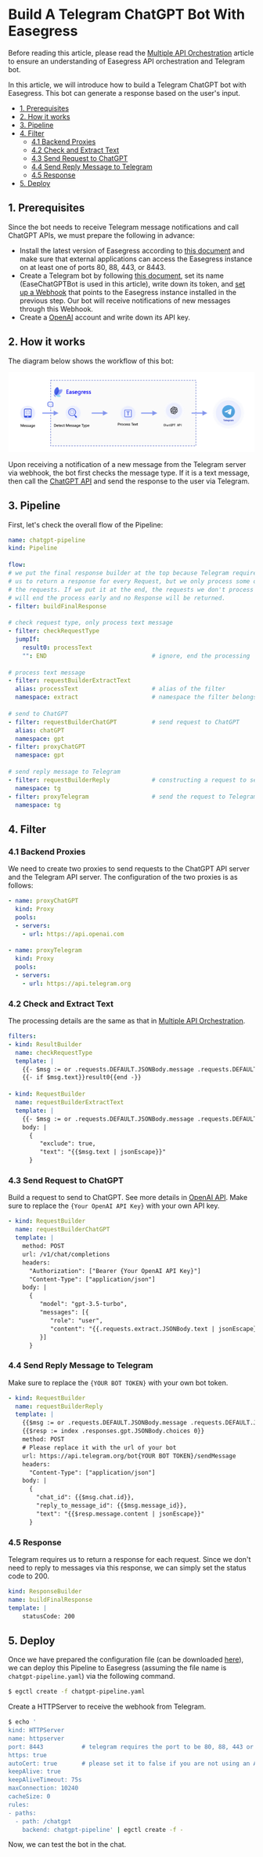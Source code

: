 # Build A Telegram ChatGPT Bot With Easegress <!-- omit from toc -->


Before reading this article, please read the [Multiple API Orchestration](3.03.Multiple-API-Orchestration.md) article to ensure an understanding of Easegress API orchestration and Telegram bot.

In this article, we will introduce how to build a Telegram ChatGPT bot with Easegress. This bot can generate a response based on the user's input.

- [1. Prerequisites](#1-prerequisites)
- [2. How it works](#2-how-it-works)
- [3. Pipeline](#3-pipeline)
- [4. Filter](#4-filter)
  - [4.1 Backend Proxies](#41-backend-proxies)
  - [4.2 Check and Extract Text](#42-check-and-extract-text)
  - [4.3 Send Request to ChatGPT](#43-send-request-to-chatgpt)
  - [4.4 Send Reply Message to Telegram](#44-send-reply-message-to-telegram)
  - [4.5 Response](#45-response)
- [5. Deploy](#5-deploy)


## 1. Prerequisites

Since the bot needs to receive Telegram message notifications and call ChatGPT APIs, we must prepare the following in advance:

* Install the latest version of Easegress according to [this document](../01.Getting-Started/1.2.Install.md) and make sure that external applications can access the Easegress instance on at least one of ports 80, 88, 443, or 8443.
* Create a Telegram bot by following [this document](https://core.telegram.org/bots#3-how-do-i-create-a-bot), set its name (EaseChatGPTBot is used in this article), write down its token, and [set up a Webhook](https://core.telegram.org/bots/api#setwebhook) that points to the Easegress instance installed in the previous step. Our bot will receive notifications of new messages through this Webhook.
* Create a [OpenAI](https://openai.com/blog/openai-api/) account and write down its API key.

## 2. How it works

The diagram below shows the workflow of this bot:

![ChatGPT Bot Workflow](../imgs/chatgpt-bot-workflow.png)

Upon receiving a notification of a new message from the Telegram server via webhook, the bot first checks the message type. If it is a text message, then call the [ChatGPT API](https://openai.com/blog/openai-api/) and send the response to the user via Telegram.

## 3. Pipeline

First, let's check the overall flow of the Pipeline:

```yaml
name: chatgpt-pipeline
kind: Pipeline

flow:
# we put the final response builder at the top because Telegram requires
# us to return a response for every Request, but we only process some of
# the requests. If we put it at the end, the requests we don't process
# will end the process early and no Response will be returned.
- filter: buildFinalResponse

# check request type, only process text message
- filter: checkRequestType
  jumpIf:
    result0: processText
    "": END                              # ignore, end the processing

# process text message
- filter: requestBuilderExtractText
  alias: processText                     # alias of the filter
  namespace: extract                     # namespace the filter belongs to

# send to ChatGPT
- filter: requestBuilderChatGPT          # send request to ChatGPT
  alias: chatGPT
  namespace: gpt
- filter: proxyChatGPT
  namespace: gpt

# send reply message to Telegram
- filter: requestBuilderReply            # constructing a request to send the reply
  namespace: tg
- filter: proxyTelegram                  # send the request to Telegram
  namespace: tg
```

## 4. Filter

### 4.1 Backend Proxies

We need to create two proxies to send requests to the ChatGPT API server and the Telegram API server. The configuration of the two proxies is as follows:

```yaml
- name: proxyChatGPT
  kind: Proxy
  pools:
  - servers:
    - url: https://api.openai.com

- name: proxyTelegram
  kind: Proxy
  pools:
  - servers:
    - url: https://api.telegram.org
```

### 4.2 Check and Extract Text

The processing details are the same as that in [Multiple API Orchestration](../03.Advanced-Cookbook/3.03.Multiple-API-Orchestration.md).

```yaml
filters:
- kind: ResultBuilder
  name: checkRequestType
  template: |
    {{- $msg := or .requests.DEFAULT.JSONBody.message .requests.DEFAULT.JSONBody.channel_post -}}
    {{- if $msg.text}}result0{{end -}}

- kind: RequestBuilder
  name: requestBuilderExtractText
  template: |
    {{- $msg := or .requests.DEFAULT.JSONBody.message .requests.DEFAULT.JSONBody.channel_post -}}
    body: |
      {
         "exclude": true,
         "text": "{{$msg.text | jsonEscape}}"
      }
```

### 4.3 Send Request to ChatGPT

Build a request to send to ChatGPT. See more details in [OpenAI API](https://platform.openai.com/docs/guides/chat). Make sure to replace the `{Your OpenAI API Key}` with your own API key.

```yaml
- kind: RequestBuilder
  name: requestBuilderChatGPT
  template: |
    method: POST
    url: /v1/chat/completions
    headers:
      "Authorization": ["Bearer {Your OpenAI API Key}"]
      "Content-Type": ["application/json"]
    body: |
      {
         "model": "gpt-3.5-turbo",
         "messages": [{
            "role": "user",
            "content": "{{.requests.extract.JSONBody.text | jsonEscape}}"
         }]
      }
```

### 4.4 Send Reply Message to Telegram

Make sure to replace the `{YOUR BOT TOKEN}` with your own bot token.

```yaml
- kind: RequestBuilder
  name: requestBuilderReply
  template: |
    {{$msg := or .requests.DEFAULT.JSONBody.message .requests.DEFAULT.JSONBody.channel_post}}
    {{$resp := index .responses.gpt.JSONBody.choices 0}}
    method: POST
    # Please replace it with the url of your bot
    url: https://api.telegram.org/bot{YOUR BOT TOKEN}/sendMessage
    headers:
      "Content-Type": ["application/json"]
    body: |
      {
        "chat_id": {{$msg.chat.id}},
        "reply_to_message_id": {{$msg.message_id}},
        "text": "{{$resp.message.content | jsonEscape}}"
      }
```

### 4.5 Response

Telegram requires us to return a response for each request. Since we don't need to reply to messages via this response, we can simply set the status code to 200.

```yaml
kind: ResponseBuilder
name: buildFinalResponse
template: |
    statusCode: 200
```

## 5. Deploy

Once we have prepared the configuration file (can be downloaded [here](https://github.com/megaease/easegress/tree/main/example/chatgpt-bot)), we can deploy this Pipeline to Easegress (assuming the file name is `chatgpt-pipeline.yaml`) via the following command.

```bash
$ egctl create -f chatgpt-pipeline.yaml
```

Create a HTTPServer to receive the webhook from Telegram.

```bash
$ echo '
kind: HTTPServer
name: httpserver
port: 8443           # telegram requires the port to be 80, 88, 443 or 8443
https: true
autoCert: true       # please set it to false if you are not using an AutoCertManager
keepAlive: true
keepAliveTimeout: 75s
maxConnection: 10240
cacheSize: 0
rules:
- paths:
  - path: /chatgpt
    backend: chatgpt-pipeline' | egctl create -f -
```

Now, we can test the bot in the chat.
